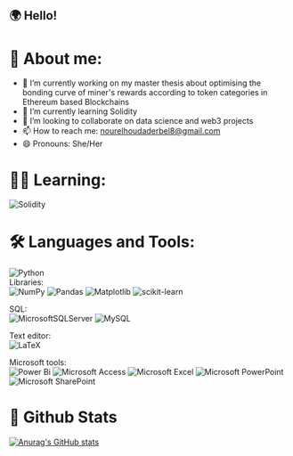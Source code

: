 ## 🌍 Hello!


# 🌊 About me:
- 🔭 I’m currently working on my master thesis about optimising the bonding curve of miner's rewards according to token categories in Ethereum based Blockchains
- 🌱 I’m currently learning Solidity
- 👯 I’m looking to collaborate on data science and web3 projects
- 📫 How to reach me: nourelhoudaderbel8@gmail.com
- 😄 Pronouns: She/Her

#  👩‍💻 Learning:
![Solidity](https://img.shields.io/badge/Solidity-%23363636.svg?style=for-the-badge&logo=solidity&logoColor=white)

# 🛠  Languages and Tools:
![Python](https://img.shields.io/badge/python-3670A0?style=for-the-badge&logo=python&logoColor=ffdd54) </br>
Libraries: </br>
![NumPy](https://img.shields.io/badge/numpy-%23013243.svg?style=for-the-badge&logo=numpy&logoColor=white) ![Pandas](https://img.shields.io/badge/pandas-%23150458.svg?style=for-the-badge&logo=pandas&logoColor=white) ![Matplotlib](https://img.shields.io/badge/Matplotlib-%23ffffff.svg?style=for-the-badge&logo=Matplotlib&logoColor=black) ![scikit-learn](https://img.shields.io/badge/scikit--learn-%23F7931E.svg?style=for-the-badge&logo=scikit-learn&logoColor=white)

SQL:</br>
![MicrosoftSQLServer](https://img.shields.io/badge/Microsoft%20SQL%20Server-CC2927?style=for-the-badge&logo=microsoft%20sql%20server&logoColor=white) ![MySQL](https://img.shields.io/badge/mysql-4479A1.svg?style=for-the-badge&logo=mysql&logoColor=white)

Text editor:</br>
![LaTeX](https://img.shields.io/badge/latex-%23008080.svg?style=for-the-badge&logo=latex&logoColor=white)

Microsoft tools:</br>
![Power Bi](https://img.shields.io/badge/power_bi-F2C811?style=for-the-badge&logo=powerbi&logoColor=black)
![Microsoft Access](https://img.shields.io/badge/Microsoft_Access-A4373A?style=for-the-badge&logo=microsoft-access&logoColor=white)
![Microsoft Excel](https://img.shields.io/badge/Microsoft_Excel-217346?style=for-the-badge&logo=microsoft-excel&logoColor=white)
![Microsoft PowerPoint](https://img.shields.io/badge/Microsoft_PowerPoint-B7472A?style=for-the-badge&logo=microsoft-powerpoint&logoColor=white)
![Microsoft SharePoint ](https://img.shields.io/badge/Microsoft_SharePoint-0078D4?style=for-the-badge&logo=microsoft-sharepoint&logoColor=white)

# 🥁 Github Stats
[![Anurag's GitHub stats](https://github-readme-stats.vercel.app/api?username=nourelhoudaderbel&show=prs_merged_percentage&show_icons=true&theme=tokyonight)](https://github.com/anuraghazra/github-readme-stats)

